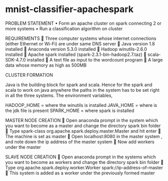 # mnist-classifier-apachespark

PROBLEM STATEMENT
    • Form an apache cluster on spark connecting 2 or more systems
    • Run a classification algorithm on cluster



REQUIREMENTS
 Three computer systems whose internet connections (either Ethernet or Wi-Fi) are
under same DNS server
 Java version 1.8 installed
 Anaconda version 5.3.0 installed
 Hadoop winutils-2.6.0 installed
 Apache spark installed (spark-2.3.1-bin-hadoop2.7.taz)
 scala-SDK-4.7.0 installed
 A text file as input to the wordcount program
 A large data whose memory as high as 500MB


CLUSTER FORMATION

Java is the building block for spark and scala. Hence for the spark and scala to work on java
anywhere the paths in the system has to be set right in all the three systems.
The environment variables,

HADOOP_HOME = where the winutils is installed
JAVA_HOME = where is the jdk file is present
SPARK_HOME = where spark is installed



MASTER NODE CREATION
 Open anaconda prompt in the system which you want to become as a master and
change the directory spark bin folder
 Type spark-class org.apache.spark.deploy.master.Master and hit enter
 The machine is set as master
 Open localhost:8080 in the master system , and note down the ip address of the master
system
 Now add workers under the master



SLAVE NODE CREATION
 Open anaconda prompt in the systems which you want to become as workers and
change the directory spark bin folder
 Type org.apache.spark.deploy.worker.Worker spark://ip-address-of-master
 This system is added as a worker under the previously formed master

